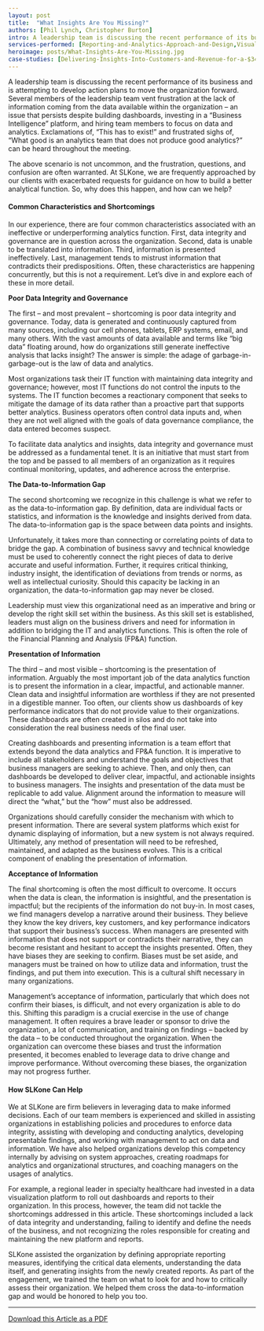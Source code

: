 ```yaml
---
layout: post
title:  "What Insights Are You Missing?"
authors: [Phil Lynch, Christopher Burton]
intro: A leadership team is discussing the recent performance of its business and is attempting to develop action plans to move the organization forward. Several members of the leadership team vent frustration at the lack of information coming from the data available within the organization – an issue that persists despite building dashboards, investing in a “Business Intelligence” platform, and hiring team members to focus on data and analytics. Exclamations of, “This has to exist!” and frustrated sighs of, “What good is an analytics team that does not produce good analytics?” can be heard throughout the meeting. 
services-performed: [Reporting-and-Analytics-Approach-and-Design,Visualization-and-Dashboarding,Financial-Planning-and-Analysis]
heroimage: posts/What-Insights-Are-You-Missing.jpg
case-studies: [Delivering-Insights-Into-Customers-and-Revenue-for-a-$340M-Software-As-A-Service-Company,Implementing-Adaptive-Insights-for-Streamlined-Reporting-for-a-$340M-Software-As-A-Service-Company]
---
```


A leadership team is discussing the recent performance of its business and is attempting to develop action plans to move the organization forward. Several members of the leadership team vent frustration at the lack of information coming from the data available within the organization – an issue that persists despite building dashboards, investing in a “Business Intelligence” platform, and hiring team members to focus on data and analytics. Exclamations of, “This has to exist!” and frustrated sighs of, “What good is an analytics team that does not produce good analytics?” can be heard throughout the meeting. 

The above scenario is not uncommon, and the frustration, questions, and confusion are often warranted.  At SLKone, we are frequently approached by our clients with exacerbated requests for guidance on how to build a better analytical function. So, why does this happen, and how can we help? 

#### Common Characteristics and Shortcomings   

In our experience, there are four common characteristics associated with an ineffective or underperforming analytics function.  First, data integrity and governance are in question across the organization. Second, data is unable to be translated into information. Third, information is presented ineffectively. Last, management tends to mistrust information that contradicts their predispositions. Often, these characteristics are happening concurrently, but this is not a requirement. Let’s dive in and explore each of these in more detail. 

**Poor Data Integrity and Governance**

The first – and most prevalent – shortcoming is poor data integrity and governance. Today, data is generated and continuously captured from many sources, including our cell phones, tablets, ERP systems, email, and many others. With the vast amounts of data available and terms like “big data” floating around, how do organizations still generate ineffective analysis that lacks insight? The answer is simple: the adage of garbage-in-garbage-out is the law of data and analytics.

Most organizations task their IT function with maintaining data integrity and governance; however, most IT functions do not control the inputs to the systems. The IT function becomes a reactionary component that seeks to mitigate the damage of its data rather than a proactive part that supports better analytics. Business operators often control data inputs and, when they are not well aligned with the goals of data governance compliance, the data entered becomes suspect. 

To facilitate data analytics and insights, data integrity and governance must be addressed as a fundamental tenet. It is an initiative that must start from the top and be passed to all members of an organization as it requires continual monitoring, updates, and adherence across the enterprise. 

**The Data-to-Information Gap**

The second shortcoming we recognize in this challenge is what we refer to as the data-to-information gap. By definition, data are individual facts or statistics, and information is the knowledge and insights derived from data. The data-to-information gap is the space between data points and insights.  

Unfortunately, it takes more than connecting or correlating points of data to bridge the gap. A combination of business savvy and technical knowledge must be used to coherently connect the right pieces of data to derive accurate and useful information. Further, it requires critical thinking, industry insight, the identification of deviations from trends or norms, as well as intellectual curiosity. Should this capacity be lacking in an organization, the data-to-information gap may never be closed. 

Leadership must view this organizational need as an imperative and bring or develop the right skill set within the business. As this skill set is established, leaders must align on the business drivers and need for information in addition to bridging the IT and analytics functions. This is often the role of the Financial Planning and Analysis (FP&A) function. 

**Presentation of Information**

The third – and most visible – shortcoming is the presentation of information. Arguably the most important job of the data analytics function is to present the information in a clear, impactful, and actionable manner. Clean data and insightful information are worthless if they are not presented in a digestible manner. Too often, our clients show us dashboards of key performance indicators that do not provide value to their organizations. These dashboards are often created in silos and do not take into consideration the real business needs of the final user.  

Creating dashboards and presenting information is a team effort that extends beyond the data analytics and FP&A function. It is imperative to include all stakeholders and understand the goals and objectives that business managers are seeking to achieve. Then, and only then, can dashboards be developed to deliver clear, impactful, and actionable insights to business managers. The insights and presentation of the data must be replicable to add value. Alignment around the information to measure will direct the “what,” but the “how” must also be addressed. 

Organizations should carefully consider the mechanism with which to present information. There are several system platforms which exist for dynamic displaying of information, but a new system is not always required. Ultimately, any method of presentation will need to be refreshed, maintained, and adapted as the business evolves. This is a critical component of enabling the presentation of information.  

**Acceptance of Information**

The final shortcoming is often the most difficult to overcome. It occurs when the data is clean, the information is insightful, and the presentation is impactful; but the recipients of the information do not buy-in. In most cases, we find managers develop a narrative around their business. They believe they know the key drivers, key customers, and key performance indicators that support their business’s success. When managers are presented with information that does not support or contradicts their narrative, they can become resistant and hesitant to accept the insights presented. Often, they have biases they are seeking to confirm. Biases must be set aside, and managers must be trained on how to utilize data and information, trust the findings, and put them into execution. This is a cultural shift necessary in many organizations.  

Management’s acceptance of information, particularly that which does not confirm their biases, is difficult, and not every organization is able to do this. Shifting this paradigm is a crucial exercise in the use of change management. It often requires a brave leader or sponsor to drive the organization, a lot of communication, and training on findings – backed by the data – to be conducted throughout the organization. When the organization can overcome these biases and trust the information presented, it becomes enabled to leverage data to drive change and improve performance. Without overcoming these biases, the organization may not progress further. 

#### How SLKone Can Help 

We at SLKone are firm believers in leveraging data to make informed decisions. Each of our team members is experienced and skilled in assisting organizations in establishing policies and procedures to enforce data integrity, assisting with developing and conducting analytics, developing presentable findings, and working with management to act on data and information. We have also helped organizations develop this competency internally by advising on system approaches, creating roadmaps for analytics and organizational structures, and coaching managers on the usages of analytics.  

For example, a regional leader in specialty healthcare had invested in a data visualization platform to roll out dashboards and reports to their organization. In this process, however, the team did not tackle the shortcomings addressed in this article. These shortcomings included a lack of data integrity and understanding, failing to identify and define the needs of the business, and not recognizing the roles responsible for creating and maintaining the new platform and reports.  

SLKone assisted the organization by defining appropriate reporting measures, identifying the critical data elements, understanding the data itself, and generating insights from the newly created reports. As part of the engagement, we trained the team on what to look for and how to critically assess their organization. We helped them cross the data-to-information gap and would be honored to help you too. 

___

<a href="https://slkone.com/files/SLKone_Article_What-Insights-Are-You-Missing_2019.pdf" class="btn-filled">Download this Article as a PDF</a>
